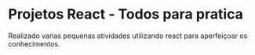 # Projetos React - Todos para pratica

Realizado varias pequenas atividades utilizando react para aperfeiçoar os conhecimentos.
